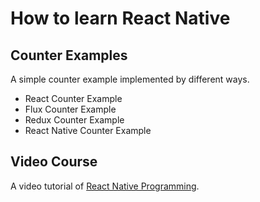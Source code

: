# How to learn React Native
## Counter Examples
A simple counter example implemented by different ways.
* React Counter Example
* Flux Counter Example
* Redux Counter Example
* React Native Counter Example
## Video Course
A video tutorial of [React Native Programming](http://list.youku.com/albumlist/show/id_28430153.html?spm=a2h0j.8191423.Drama.5~5~H3~A).
